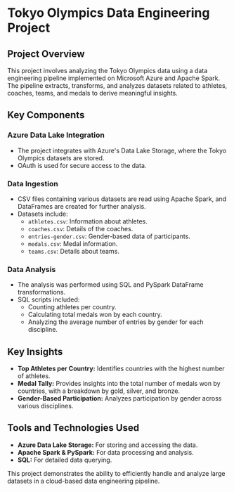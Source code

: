 # Tokyo Olympics Data Engineering Project

## Project Overview
This project involves analyzing the Tokyo Olympics data using a data engineering pipeline implemented on Microsoft Azure and Apache Spark. The pipeline extracts, transforms, and analyzes datasets related to athletes, coaches, teams, and medals to derive meaningful insights.

## Key Components
### Azure Data Lake Integration
- The project integrates with Azure's Data Lake Storage, where the Tokyo Olympics datasets are stored.
- OAuth is used for secure access to the data.

### Data Ingestion
- CSV files containing various datasets are read using Apache Spark, and DataFrames are created for further analysis.
- Datasets include:
  - `athletes.csv`: Information about athletes.
  - `coaches.csv`: Details of the coaches.
  - `entries-gender.csv`: Gender-based data of participants.
  - `medals.csv`: Medal information.
  - `teams.csv`: Details about teams.

### Data Analysis
- The analysis was performed using SQL and PySpark DataFrame transformations.
- SQL scripts included:
  - Counting athletes per country.
  - Calculating total medals won by each country.
  - Analyzing the average number of entries by gender for each discipline.

## Key Insights
- **Top Athletes per Country:** Identifies countries with the highest number of athletes.
- **Medal Tally:** Provides insights into the total number of medals won by countries, with a breakdown by gold, silver, and bronze.
- **Gender-Based Participation:** Analyzes participation by gender across various disciplines.

## Tools and Technologies Used
- **Azure Data Lake Storage:** For storing and accessing the data.
- **Apache Spark & PySpark:** For data processing and analysis.
- **SQL:** For detailed data querying.

This project demonstrates the ability to efficiently handle and analyze large datasets in a cloud-based data engineering pipeline.
